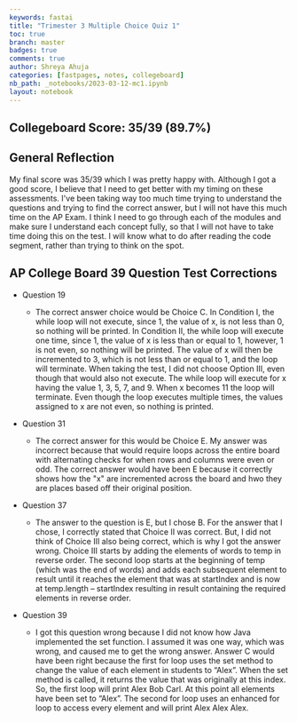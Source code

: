 ```yaml
---
keywords: fastai
title: "Trimester 3 Multiple Choice Quiz 1"
toc: true
branch: master
badges: true
comments: true
author: Shreya Ahuja
categories: [fastpages, notes, collegeboard]
nb_path: _notebooks/2023-03-12-mc1.ipynb
layout: notebook
---
```

## Collegeboard Score: 35/39 (89.7%)

## General Reflection 
My final score was 35/39 which I was pretty happy with. Although I got a good score, I believe that I need to get better with my timing on these assessments. I've been taking way too much time trying to understand the questions and trying to find the correct answer, but I will not have this much time on the AP Exam. I think I need to go through each of the modules and make sure I understand each concept fully, so that I will not have to take time doing this on the test. I will know what to do after reading the code segment, rather than trying to think on the spot.

## AP College Board 39 Question Test Corrections

- Question 19
    - The correct answer choice would be Choice C. In Condition I, the while loop will not execute, since 1, the value of x, is not less than 0, so nothing will be printed. In Condition II, the while loop will execute one time, since 1, the value of x is less than or equal to 1, however, 1 is not even, so nothing will be printed. The value of x will then be incremented to 3, which is not less than or equal to 1, and the loop will terminate. When taking the test, I did not choose Option III, even though that would also not execute. The while loop will execute for x having the value 1, 3, 5, 7, and 9. When x becomes 11 the loop will terminate. Even though the loop executes multiple times, the values assigned to x are not even, so nothing is printed.



- Question 31
   - The correct answer for this would be Choice E. My answer was incorrect because that would require loops across the entire board with alternating checks for when rows and columns were even or odd. The correct answer would have been E because it correctly shows how the "x" are incremented across the board and hwo they are places based off their original position. 



- Question 37
    - The answer to the question is E, but I chose B. For the answer that I chose, I correctly stated that Choice II was correct. But, I did not think of Choice III also being correct, which is why I got the answer wrong. Choice III starts by adding the elements of words to temp in reverse order. The second loop starts at the beginning of temp (which was the end of words) and adds each subsequent element to result until it reaches the element that was at startIndex and is now at temp.length – startIndex resulting in result containing the required elements in reverse order.


- Question 39
    - I got this question wrong because I did not know how Java implemented the set function. I assumed it was one way, which was wrong, and caused me to get the wrong answer. Answer C would have been right because the first for loop uses the set method to change the value of each element in students to “Alex”. When the set method is called, it returns the value that was originally at this index. So, the first loop will print Alex Bob Carl. At this point all elements have been set to “Alex”. The second for loop uses an enhanced for loop to access every element and will print Alex Alex Alex.





